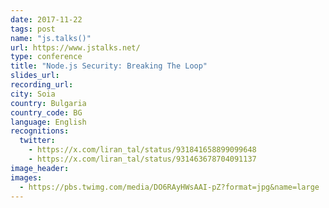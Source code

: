 ```yaml
---
date: 2017-11-22
tags: post
name: "js.talks()"
url: https://www.jstalks.net/
type: conference
title: "Node.js Security: Breaking The Loop"
slides_url:
recording_url: 
city: Soia
country: Bulgaria
country_code: BG
language: English
recognitions:
  twitter:
    - https://x.com/liran_tal/status/931841658899099648
    - https://x.com/liran_tal/status/931463678704091137
image_header: 
images:
  - https://pbs.twimg.com/media/DO6RAyHWsAAI-pZ?format=jpg&name=large
---
```

